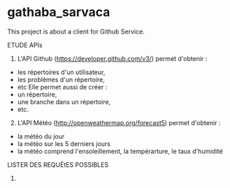 # gathaba_sarvaca
This project is about a client for Github Service.

ETUDE APIs

1. L'API Github (https://developer.github.com/v3/) permet d'obtenir :
- les répertoires d'un utilisateur,
- les problèmes d'un répertoire,
- etc
Elle permet aussi de créer  :
- un répertoire, 
- une branche dans un répertoire,
- etc.

2. L'API Météo (http://openweathermap.org/forecast5) permet d'obtenir :
- la météo du jour
- la météo sur les 5 derniers jours
- la météo comprend l'ensoleillement, la tempérarture, le taux d'humidité

LISTER DES REQUÊtES POSSIBLES

1.
